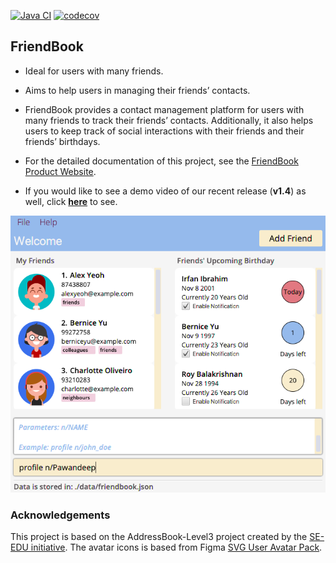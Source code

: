 [![Java CI](https://github.com/AY2122S1-CS2103-F10-3/tp/actions/workflows/gradle.yml/badge.svg?branch=master)](https://github.com/AY2122S1-CS2103-F10-3/tp/actions/workflows/gradle.yml)
[![codecov](https://codecov.io/gh/AY2122S1-CS2103-F10-3/tp/branch/master/graph/badge.svg?token=FYK9IG36EO)](https://codecov.io/gh/AY2122S1-CS2103-F10-3/tp)


## FriendBook

* Ideal for users with many friends.

* Aims to help users in managing their friends’ contacts.

* FriendBook provides a contact management platform for users with many friends to track their friends’ contacts. Additionally, it also helps users to keep track of social interactions with their friends and their friends’ birthdays.
* For the detailed documentation of this project, see the [FriendBook Product Website](https://ay2122s1-cs2103-f10-3.github.io/tp/).
 * If you would like to see a demo video of our recent release (**v1.4**) as well, click [**here**](https://drive.google.com/file/d/1pv8B4VA2RqWFHw22s6fveB5bnP9Afjti/view?usp=sharing) to see.

![Ui](docs/images/Ui.png)

### Acknowledgements
This project is based on the AddressBook-Level3 project created by the [SE-EDU initiative](https://se-education.org).
The avatar icons is based from Figma [SVG User Avatar Pack](https://www.figma.com/community/file/898457975261805002).
